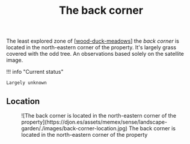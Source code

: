 ﻿---
backlinks:
- title: Wood duck meadows
  url: /sense/landscape-garden/wood-duck-meadows.html
- title: Solanum mauritianum (aka Wild tobacco tree)
  url: /sense/landscape-garden/plants/solanum-mauritianum.html
tags: wood-duck-meadows
title: The back corner
type: zone
---
The least explored zone of [[wood-duck-meadows]] the _back corner_ is located in the north-eastern corner of the property. It's largely grass covered with the odd tree. An observations based solely on the satellite image.

!!! info "Current status"

    Largely unknown

## Location

<figure markdown>
![The back corner is located in the north-eastern corner of the property](https://djon.es/assets/memex/sense/landscape-garden/./images/back-corner-location.jpg)
<caption>The back corner is located in the north-eastern corner of the property</caption>
</figure>


[//begin]: # "Autogenerated link references for markdown compatibility"
[wood-duck-meadows]: wood-duck-meadows "Wood duck meadows"
[//end]: # "Autogenerated link references"